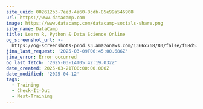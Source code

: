 ```yaml
---
site_uuid: 002612b3-7ee3-4a60-8cdb-85e99a546908
url: https://www.datacamp.com
image: https://www.datacamp.com/datacamp-socials-share.png
site_name: DataCamp
title: Learn R, Python & Data Science Online
og_screenshot_url: >-
  https://og-screenshots-prod.s3.amazonaws.com/1366x768/80/false/f68d57cb3c76caf067af1da510aee2b322de7cb77ac874fc4b0170035504d5ca.jpeg
jina_last_request: '2025-03-09T06:45:00.686Z'
jina_error: Error occurred
og_last_fetch: '2025-03-14T05:42:19.032Z'
date_created: 2025-03-21T00:00:00.000Z
date_modified: '2025-04-12'
tags:
  - Training
  - Check-It-Out
  - Nest-Training
---
```












































